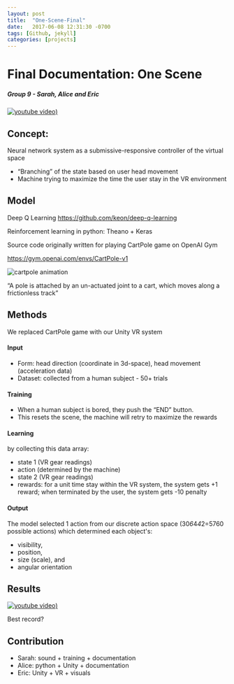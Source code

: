 ```yaml
---
layout: post
title:  "One-Scene-Final"
date:   2017-06-08 12:31:30 -0700
tags: [Github, jekyll]
categories: [projects]
---
```



# Final Documentation: One Scene
##### Group 9 - Sarah, Alice and Eric

[![youtube video](https://img.youtube.com/vi/zwdh9L1OKEc/0.jpg))](https://youtu.be/zwdh9L1OKEc)

## Concept:
Neural network system as a submissive-responsive controller of the virtual space

* “Branching” of the state based on user head movement
* Machine trying to maximize the time the user stay in the VR environment

## Model
Deep Q Learning
https://github.com/keon/deep-q-learning

Reinforcement learning in python: Theano + Keras

Source code originally written for playing CartPole game on OpenAI Gym

https://gym.openai.com/envs/CartPole-v1

![cartpole animation](https://keon.io/images/deep-q-learning/animation.gif)

“A pole is attached by an un-actuated joint to a cart, which moves along a frictionless track”

## Methods
We replaced CartPole game with our Unity VR system

#### Input
* Form: head direction (coordinate in 3d-space), head movement (acceleration data)
* Dataset: collected from a human subject - 50+ trials

#### Training
* When a human subject is bored, they push the “END” button.
* This resets the scene, the machine will retry to maximize the rewards

#### Learning
by collecting this data array:
* state 1 (VR gear readings)
* action (determined by the machine)
* state 2 (VR gear readings)
* rewards: for a unit time stay within the VR system, the system gets +1 reward; when terminated by the user, the system gets -10 penalty

#### Output
The model selected 1 action from our discrete action space (30*6*4*4*2=5760 possible actions)
which determined each object's:
* visibility,
* position,
* size (scale), and
* angular orientation

## Results

[![youtube video](https://img.youtube.com/vi/zwdh9L1OKEc/0.jpg))](https://youtu.be/zwdh9L1OKEc)

Best record?

## Contribution
* Sarah: sound + training + documentation
* Alice: python + Unity + documentation
* Eric: Unity + VR + visuals
